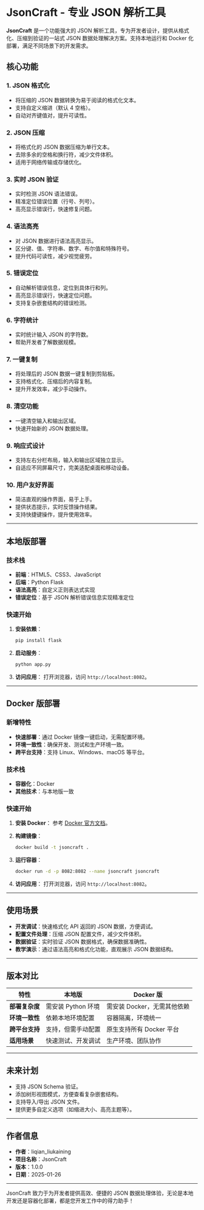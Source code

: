 # JsonCraft - 专业 JSON 解析工具

**JsonCraft** 是一个功能强大的 JSON 解析工具，专为开发者设计，提供从格式化、压缩到验证的一站式 JSON 数据处理解决方案。支持本地运行和 Docker 化部署，满足不同场景下的开发需求。


## 核心功能

### 1. **JSON 格式化**
- 将压缩的 JSON 数据转换为易于阅读的格式化文本。
- 支持自定义缩进（默认 4 空格）。
- 自动对齐键值对，提升可读性。

### 2. **JSON 压缩**
- 将格式化的 JSON 数据压缩为单行文本。
- 去除多余的空格和换行符，减少文件体积。
- 适用于网络传输或存储优化。

### 3. **实时 JSON 验证**
- 实时检测 JSON 语法错误。
- 精准定位错误位置（行号、列号）。
- 高亮显示错误行，快速修复问题。

### 4. **语法高亮**
- 对 JSON 数据进行语法高亮显示。
- 区分键、值、字符串、数字、布尔值和特殊符号。
- 提升代码可读性，减少视觉疲劳。

### 5. **错误定位**
- 自动解析错误信息，定位到具体行和列。
- 高亮显示错误行，快速定位问题。
- 支持复杂嵌套结构的错误检测。

### 6. **字符统计**
- 实时统计输入 JSON 的字符数。
- 帮助开发者了解数据规模。

### 7. **一键复制**
- 将处理后的 JSON 数据一键复制到剪贴板。
- 支持格式化、压缩后的内容复制。
- 提升开发效率，减少手动操作。

### 8. **清空功能**
- 一键清空输入和输出区域。
- 快速开始新的 JSON 数据处理。

### 9. **响应式设计**
- 支持左右分栏布局，输入和输出区域独立显示。
- 自适应不同屏幕尺寸，完美适配桌面和移动设备。

### 10. **用户友好界面**
- 简洁直观的操作界面，易于上手。
- 提供状态提示，实时反馈操作结果。
- 支持快捷键操作，提升使用效率。

---

## 本地版部署

### 技术栈
- **前端**：HTML5、CSS3、JavaScript
- **后端**：Python Flask
- **语法高亮**：自定义正则表达式实现
- **错误定位**：基于 JSON 解析错误信息实现精准定位

### 快速开始
1. **安装依赖**：
   ```bash
   pip install flask
   ```

2. **启动服务**：
   ```bash
   python app.py
   ```

3. **访问应用**：
   打开浏览器，访问 `http://localhost:8082`。

---

## Docker 版部署

### 新增特性
- **快速部署**：通过 Docker 镜像一键启动，无需配置环境。
- **环境一致性**：确保开发、测试和生产环境一致。
- **跨平台支持**：支持 Linux、Windows、macOS 等平台。

### 技术栈
- **容器化**：Docker
- **其他技术**：与本地版一致

### 快速开始
1. **安装 Docker**：
   参考 [Docker 官方文档](https://docs.docker.com/get-docker/)。

2. **构建镜像**：
   ```bash
   docker build -t jsoncraft .
   ```

3. **运行容器**：
   ```bash
   docker run -d -p 8082:8082 --name jsoncraft jsoncraft
   ```

4. **访问应用**：
   打开浏览器，访问 `http://localhost:8082`。

---

## 使用场景

- **开发调试**：快速格式化 API 返回的 JSON 数据，方便调试。
- **配置文件处理**：压缩 JSON 配置文件，减少文件体积。
- **数据验证**：实时验证 JSON 数据格式，确保数据准确性。
- **教学演示**：通过语法高亮和格式化功能，直观展示 JSON 数据结构。

---

## 版本对比

| 特性               | 本地版                   | Docker 版                  |
|--------------------|--------------------------|---------------------------|
| **部署复杂度**     | 需安装 Python 环境       | 需安装 Docker，无需其他依赖 |
| **环境一致性**     | 依赖本地环境配置         | 容器隔离，环境统一         |
| **跨平台支持**     | 支持，但需手动配置       | 原生支持所有 Docker 平台   |
| **适用场景**       | 快速测试、开发调试       | 生产环境、团队协作         |

---

## 未来计划

- 支持 JSON Schema 验证。
- 添加树形视图模式，方便查看复杂嵌套结构。
- 支持导入/导出 JSON 文件。
- 提供更多自定义选项（如缩进大小、高亮主题等）。

---

## 作者信息

- **作者**：liqian_liukaining
- **项目名称**：JsonCraft
- **版本**：1.0.0
- **日期**：2025-01-26

---

JsonCraft 致力于为开发者提供高效、便捷的 JSON 数据处理体验，无论是本地开发还是容器化部署，都是您开发工作中的得力助手！
